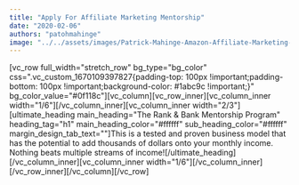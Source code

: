 ```yaml
---
title: "Apply For Affiliate Marketing Mentorship"
date: "2020-02-06"
authors: "patohmahinge"
image: "../../assets/images/Patrick-Mahinge-Amazon-Affiliate-Marketing-in-Kenya.png"
---
```


\[vc\_row full\_width="stretch\_row" bg\_type="bg\_color" css=".vc\_custom\_1670109397827{padding-top: 100px !important;padding-bottom: 100px !important;background-color: #1abc9c !important;}" bg\_color\_value="#0f118c"\]\[vc\_column\]\[vc\_row\_inner\]\[vc\_column\_inner width="1/6"\]\[/vc\_column\_inner\]\[vc\_column\_inner width="2/3"\]\[ultimate\_heading main\_heading="The Rank & Bank Mentorship Program" heading\_tag="h1" main\_heading\_color="#ffffff" sub\_heading\_color="#ffffff" margin\_design\_tab\_text=""\]This is a tested and proven business model that has the potential to add thousands of dollars onto your monthly income. Nothing beats multiple streams of income!\[/ultimate\_heading\]\[/vc\_column\_inner\]\[vc\_column\_inner width="1/6"\]\[/vc\_column\_inner\]\[/vc\_row\_inner\]\[/vc\_column\]\[/vc\_row\]
